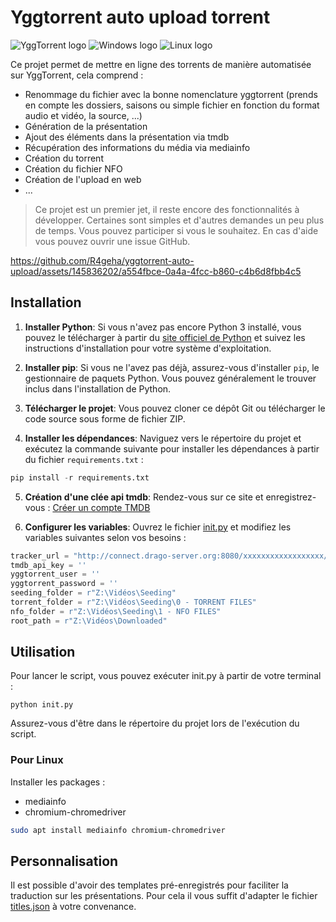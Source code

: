 # Yggtorrent auto upload torrent

![YggTorrent logo](https://lh3.googleusercontent.com/vor06bIGjgTqtd5aZDykrD4tJcUFISFYOFYE5RYFmns6TstLs0_OkvcgHFUSnqoAKfKFTXwR5CaUjHVeUcCXcDWmzA=w128-h128-e365-rj-sc0x00ffffff "YggTorrent logo")
![Windows logo](https://files.softicons.com/download/system-icons/windows-8-metro-icons-by-dakirby309/png/128x128/Folders%20&%20OS/Windows.png "Windows logo")
![Linux logo](https://static-00.iconduck.com/assets.00/linux-icon-128x128-01vvcvmw.png "Linux logo")

Ce projet permet de mettre en ligne des torrents de manière automatisée sur YggTorrent, cela comprend :

- Renommage du fichier avec la bonne nomenclature yggtorrent (prends en compte les dossiers, saisons ou simple fichier en fonction du format audio et vidéo, la source, ...)
- Génération de la présentation
- Ajout des éléments dans la présentation via tmdb
- Récupération des informations du média via mediainfo
- Création du torrent
- Création du fichier NFO
- Création de l'upload en web
- ...

> Ce projet est un premier jet, il reste encore des fonctionnalités à développer. Certaines sont simples et d'autres demandes un peu plus de temps. Vous pouvez participer si vous le souhaitez. En cas d'aide vous pouvez ouvrir une issue GitHub.



https://github.com/R4geha/yggtorrent-auto-upload/assets/145836202/a554fbce-0a4a-4fcc-b860-c4b6d8fbb4c5



## Installation

1. **Installer Python**: Si vous n'avez pas encore Python 3 installé, vous pouvez le télécharger à partir du [site officiel de Python](https://www.python.org/downloads/) et suivez les instructions d'installation pour votre système d'exploitation.

2. **Installer pip**: Si vous ne l'avez pas déjà, assurez-vous d'installer `pip`, le gestionnaire de paquets Python. Vous pouvez généralement le trouver inclus dans l'installation de Python.

3. **Télécharger le projet**: Vous pouvez cloner ce dépôt Git ou télécharger le code source sous forme de fichier ZIP.

4. **Installer les dépendances**: Naviguez vers le répertoire du projet et exécutez la commande suivante pour installer les dépendances à partir du fichier `requirements.txt` :

```python
pip install -r requirements.txt
```

5. **Création d'une clée api tmdb**: Rendez-vous sur ce site et enregistrez-vous : [Créer un compte TMDB](https://www.themoviedb.org/signup)

6. **Configurer les variables**: Ouvrez le fichier [init.py](init.py) et modifiez les variables suivantes selon vos besoins :

```python
tracker_url = "http://connect.drago-server.org:8080/xxxxxxxxxxxxxxxxxx/announce"
tmdb_api_key = ''
yggtorrent_user = ''
yggtorrent_password = ''
seeding_folder = r"Z:\Vidéos\Seeding"
torrent_folder = r"Z:\Vidéos\Seeding\0 - TORRENT FILES"
nfo_folder = r"Z:\Vidéos\Seeding\1 - NFO FILES"
root_path = r"Z:\Vidéos\Downloaded"
```

## Utilisation

Pour lancer le script, vous pouvez exécuter init.py à partir de votre terminal :

```
python init.py
```

Assurez-vous d'être dans le répertoire du projet lors de l'exécution du script.

### Pour Linux

Installer les packages :

- mediainfo
- chromium-chromedriver

```bash
sudo apt install mediainfo chromium-chromedriver
```

## Personnalisation

Il est possible d'avoir des templates pré-enregistrés pour faciliter la traduction sur les présentations. Pour cela il vous suffit d'adapter le fichier [titles.json](titles.json) à votre convenance.
